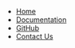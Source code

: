 <!-- _navbar.md -->
* [Home](/)
* [Documentation](/docs)
* [GitHub](https://github.com/cogmhear/)
* [Contact Us](/contact)